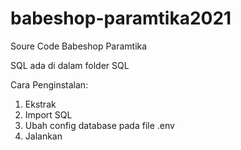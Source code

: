 # babeshop-paramtika2021
Soure Code Babeshop Paramtika

SQL ada di dalam folder SQL

Cara Penginstalan:
1. Ekstrak
2. Import SQL
3. Ubah config database pada file .env
4. Jalankan
